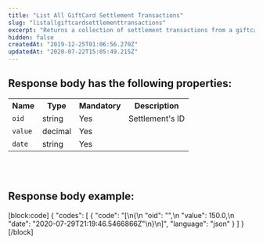 ```yaml
---
title: "List All GiftCard Settlement Transactions"
slug: "listallgiftcardsettlementtransactions"
excerpt: "Returns a collection of settlement transactions from a giftcard."
hidden: false
createdAt: "2019-12-25T01:06:56.270Z"
updatedAt: "2020-07-22T15:05:49.215Z"
---
```

## Response body has the following properties:
<table>
    <tr>
        <th>Name</th>
        <th>Type</th>
        <th>Mandatory</th>
        <th>Description</th>
    </tr>
    <tr>
        <td><code>oid</code></td>
        <td>string</td>
        <td>Yes</td>
        <td>Settlement's ID</td>
    </tr>
 <tr>
        <td><code>value</code></td>
        <td>decimal</td>
        <td>Yes</td>
        <td></td>
    </tr>
 <tr>
        <td><code>date</code></td>
        <td>string</td>
        <td>Yes</td>
        <td></td>
    </tr>
 </table>

<br></br>

## Response body example:
[block:code]
{
  "codes": [
    {
      "code": "[\n{\n        \"oid\": \"\",\n        \"value\": 150.0,\n        \"date\": \"2020-07-29T21:19:46.5466866Z\"\n}\n]",
      "language": "json"
    }
  ]
}
[/block]